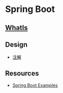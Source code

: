 # Spring Boot

## [WhatIs](WhatIs.md)

## Design
* [注解](annotations/README.md)


## Resources
* [Spring Boot Examples](https://github.com/ityouknow/spring-boot-examples)